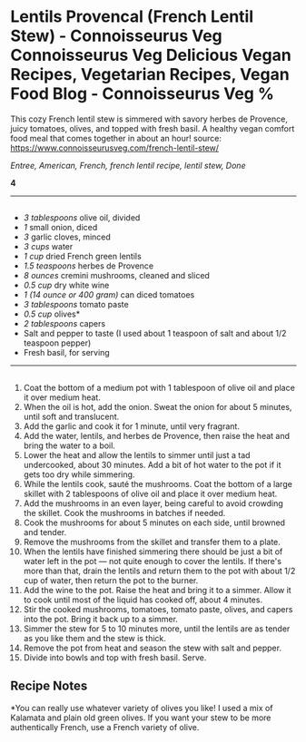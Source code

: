 # Lentils Provencal (French Lentil Stew) - Connoisseurus Veg Connoisseurus Veg Delicious Vegan Recipes, Vegetarian Recipes, Vegan Food Blog - Connoisseurus Veg %

This cozy French lentil stew is simmered with savory herbes de Provence, juicy tomatoes, olives, and topped with fresh basil. A healthy vegan comfort food meal that comes together in about an hour!
source: https://www.connoisseurusveg.com/french-lentil-stew/

*Entree, American, French, french lentil recipe, lentil stew, Done*

**4**

---

## 

- *3 tablespoons* olive oil, divided
- *1* small onion, diced
- *3* garlic cloves, minced
- *3 cups* water
- *1 cup* dried French green lentils
- *1.5 teaspoons* herbes de Provence
- *8 ounces* cremini mushrooms, cleaned and sliced
- *0.5 cup* dry white wine
- *1 (14 ounce or 400 gram)* can diced tomatoes
- *3 tablespoons* tomato paste
- *0.5 cup* olives*
- *2 tablespoons* capers
- Salt and pepper to taste (I used about 1 teaspoon of salt and about 1/2 teaspoon pepper)
- Fresh basil, for serving

---

## 
1. Coat the bottom of a medium pot with 1 tablespoon of olive oil and place it over medium heat.
2. When the oil is hot, add the onion. Sweat the onion for about 5 minutes, until soft and translucent.
3. Add the garlic and cook it for 1 minute, until very fragrant.
4. Add the water, lentils, and herbes de Provence, then raise the heat and bring the water to a boil.
5. Lower the heat and allow the lentils to simmer until just a tad undercooked, about 30 minutes. Add a bit of hot water to the pot if it gets too dry while simmering.
6. While the lentils cook, sauté the mushrooms. Coat the bottom of a large skillet with 2 tablespoons of olive oil and place it over medium heat.
7. Add the mushrooms in an even layer, being careful to avoid crowding the skillet. Cook the mushrooms in batches if needed.
8. Cook the mushrooms for about 5 minutes on each side, until browned and tender.
9. Remove the mushrooms from the skillet and transfer them to a plate.
10. When the lentils have finished simmering there should be just a bit of water left in the pot — not quite enough to cover the lentils. If there's more than that, drain the lentils and return them to the pot with about 1/2 cup of water, then return the pot to the burner.
11. Add the wine to the pot. Raise the heat and bring it to a simmer. Allow it to cook until most of the liquid has cooked off, about 4 minutes.
12. Stir the cooked mushrooms, tomatoes, tomato paste, olives, and capers into the pot. Bring it back up to a simmer.
13. Simmer the stew for 5 to 10 minutes more, until the lentils are as tender as you like them and the stew is thick.
14. Remove the pot from heat and season the stew with salt and pepper.
15. Divide into bowls and top with fresh basil. Serve.

## Recipe Notes

*You can really use whatever variety of olives you like! I used a mix of Kalamata and plain old green olives. If you want your stew to be more authentically French, use a French variety of olive.
